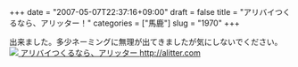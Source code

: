 +++
date = "2007-05-07T22:37:16+09:00"
draft = false
title = "アリバイつくるなら、アリッター！"
categories = ["馬鹿"]
slug = "1970"
+++

出来ました。多少ネーミングに無理が出てきましたが気にしないでください。
<a href="http://alitter.com" target="_blank">
<img src="http://alitter.com/logo.gif">
アリバイつくるなら、アリッター
http://alitter.com</a>
